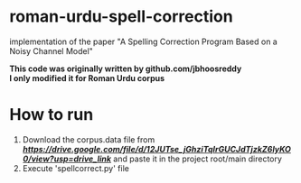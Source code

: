 # roman-urdu-spell-correction
 implementation of the paper "A Spelling Correction Program Based on a Noisy Channel Model"

**This code was originally written by github.com/jbhoosreddy**<br>
**I only modified it for Roman Urdu corpus**

# How to run
1. Download the corpus.data file from ***https://drive.google.com/file/d/12JUTse_jGhziTqIrGUCJdTjzkZ6lyKO0/view?usp=drive_link*** and paste it in the project root/main directory
2. Execute 'spellcorrect.py' file
